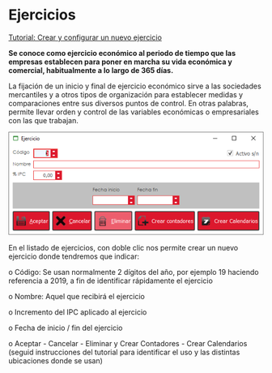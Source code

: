 # Ejercicios

[Tutorial: Crear y configurar un nuevo ejercicio](https://winmotor.gitbook.io/project/tutoriales/ejercicio-crear-y-configurar-un-nuevo-ejercicio)

**Se conoce como ejercicio económico al periodo de tiempo que las empresas establecen para poner en marcha su vida económica y comercial, habitualmente a lo largo de 365 días.**

La fijación de un inicio y final de ejercicio económico sirve a las sociedades mercantiles y a otros tipos de organización para establecer medidas y comparaciones entre sus diversos puntos de control. En otras palabras, permite llevar orden y control de las variables económicas o empresariales con las que trabajan.

![](<../../.gitbook/assets/image (449).png>)

En el listado de ejercicios, con doble clic nos permite crear un nuevo ejercicio donde tendremos que indicar:

&#x20;                    o   Código: Se usan normalmente 2 dígitos del año, por ejemplo 19 haciendo referencia a 2019, a fin de identificar rápidamente el ejercicio

&#x20;                    o   Nombre: Aquel que recibirá el ejercicio

&#x20;                    o   Incremento del IPC aplicado al ejercicio

&#x20;                    o   Fecha de inicio / fin del ejercicio

&#x20;                    o   Aceptar - Cancelar - Eliminar y Crear Contadores - Crear Calendarios (seguid instrucciones del tutorial para identificar el uso y las distintas ubicaciones donde se usan)



&#x20;
